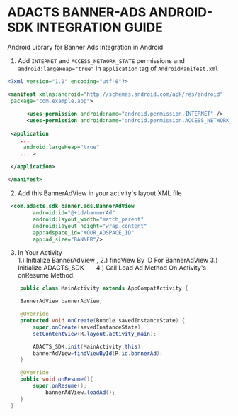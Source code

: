 # ADACTS BANNER-ADS ANDROID-SDK INTEGRATION GUIDE

Android Library for Banner Ads Integration in Android

1.  Add `INTERNET` and `ACCESS_NETWORK_STATE` permissions and  `android:largeHeap="true"` in `application` tag of `AndroidManifest.xml` 

   ```xml
   <?xml version="1.0" encoding="utf-8"?>
   
   <manifest xmlns:android="http://schemas.android.com/apk/res/android"
    package="com.example.app">
    
         <uses-permission android:name="android.permission.INTERNET" />
         <uses-permission android:name="android.permission.ACCESS_NETWORK_STATE" />
    
    <application
       ...
        android:largeHeap="true"
       ... >

    </application>
    
  </manifest>
   ```
   
2. Add this BannerAdView in your activity's layout XML file

```xml
 <com.adacts.sdk_banner.ads.BannerAdView
        android:id="@+id/bannerAd"
        android:layout_width="match_parent"
        android:layout_height="wrap_content"
        app:adspace_id="YOUR_ADSPACE_ID"  
        app:ad_size="BANNER"/>
```

3. In Your Activity  
       1.) Initialize BannerAdView  , 
       2.) findView By ID For BannerAdView
       3.) Initialize ADACTS_SDK
       4.) Call Load Ad Method On Activity's onResume Method.

```java
    public class MainActivity extends AppCompatActivity {

    BannerAdView bannerAdView;

    @Override
    protected void onCreate(Bundle savedInstanceState) {
        super.onCreate(savedInstanceState);
        setContentView(R.layout.activity_main);

        ADACTS_SDK.init(MainActivity.this);
        bannerAdView=findViewById(R.id.bannerAd);
    }

    @Override
    public void onResume(){
        super.onResume();
            bannerAdView.loadAd();
    }
 }
```



   



